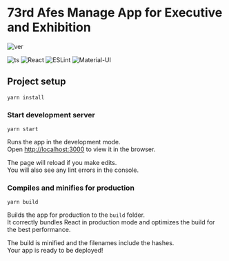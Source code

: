 # 73rd Afes Manage App for Executive and Exhibition
![ver](https://img.shields.io/github/package-json/v/afes-website/manage-app?style=for-the-badge)
<!--![build](https://img.shields.io/github/workflow/status/afes-website/manage-app/Deploy%20into%20production%20server/master?label=Deploy&style=for-the-badge)-->

![ts](https://img.shields.io/badge/TypeScript-^3.9.7-555.svg?labelColor=007ACC&logo=typescript&style=flat-square)
![React](https://img.shields.io/badge/React-^16.13.1-555.svg?logo=react&labelColor=282C34&logoColor=61DAFB&style=flat-square)
![ESLint](https://img.shields.io/badge/-ESLint-4B32C3.svg?logo=eslint&style=flat-square)
![Material-UI](https://img.shields.io/badge/Material--UI-^4.11.0-555.svg?logo=material-ui&labelColor=0081CB&logoColor=fff&style=flat-square)
<!--![aspida](https://img.shields.io/badge/-aspida-007acc.svg?logo=data:image/svg+xml;base64,PHN2ZyB4bWxucz0iaHR0cDovL3d3dy53My5vcmcvMjAwMC9zdmciIHZpZXdCb3g9IjAgMCA2ODUg%0D%0ANjg1Ij48ZGVmcz48c3R5bGU+LmNscy0xe2ZpbGw6I2ZmZjt9LmNscy0ye2ZpbGw6IzAwN2FjYzt9%0D%0APC9zdHlsZT48L2RlZnM+PGNpcmNsZSBjbGFzcz0iY2xzLTEiIGN4PSIzNDIuNSIgY3k9IjM0Mi41%0D%0AIiByPSIzNDIuNSIvPjxwb2x5Z29uIGNsYXNzPSJjbHMtMiIgcG9pbnRzPSIzNjcuMyA1MTcuOTkg%0D%0AOTAuMzggNTE3Ljk5IDIwNC40MiAxNjcuMDEgNDgxLjM1IDE2Ny4wMSA0NTQuNjYgMjQ5LjE0IDI1%0D%0AOS44NiAyNDkuMTQgMTk5LjE5IDQzNS44NiAzOTMuOTkgNDM1Ljg2IDM2Ny4zIDUxNy45OSIvPjxw%0D%0Ab2x5Z29uIGNsYXNzPSJjbHMtMiIgcG9pbnRzPSI0ODAuNTggNTE3Ljk5IDM5OC40NSA1MTcuOTkg%0D%0ANTEyLjUgMTY3LjAxIDU5NC42MyAxNjcuMDEgNDgwLjU4IDUxNy45OSIvPjwvc3ZnPg==&style=flat-square)-->

## Project setup

```
yarn install
```

### Start development server

```
yarn start
```

Runs the app in the development mode.  
Open [http://localhost:3000](http://localhost:3000) to view it in the browser.

The page will reload if you make edits.  
You will also see any lint errors in the console.

### Compiles and minifies for production

```
yarn build
```

Builds the app for production to the `build` folder.  
It correctly bundles React in production mode and optimizes the build for the best performance.

The build is minified and the filenames include the hashes.  
Your app is ready to be deployed!
